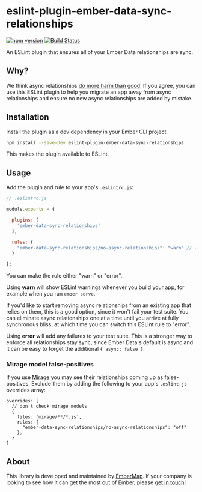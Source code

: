 # eslint-plugin-ember-data-sync-relationships

[![npm version](https://img.shields.io/npm/v/eslint-plugin-ember-data-sync-relationships.svg?style=flat-square)](https://img.shields.io/npm/v/eslint-plugin-ember-data-sync-relationships.svg?style=flat-square)
[![Build Status](https://img.shields.io/travis/embermap/eslint-plugin-ember-data-sync-relationships.svg?style=flat-square)](https://travis-ci.org/embermap/eslint-plugin-ember-data-sync-relationships)

An ESLint plugin that ensures all of your Ember Data relationships are sync.

## Why?

We think async relationships [do more harm than good](https://embermap.com/notes/83-the-case-against-async-relationships). If you agree, you can use this ESLint plugin to help you migrate an app away from async relationships and ensure no new async relationships are added by mistake.

## Installation

Install the plugin as a dev dependency in your Ember CLI project.

```sh
npm install --save-dev eslint-plugin-ember-data-sync-relationships
```

This makes the plugin available to ESLint.

## Usage

Add the plugin and rule to your app's `.eslintrc.js`:

```js
// .eslintrc.js

module.exports = {

  plugins: [
    'ember-data-sync-relationships'
  ],

  rules: {
    "ember-data-sync-relationships/no-async-relationships": "warn" // warn or error
  }

};
```

You can make the rule either "warn" or "error".

Using **warn** will show ESLint warnings whenever you build your app, for example when you run `ember serve`.

If you'd like to start removing async relationships from an existing app that relies on them, this is a good option, since it won't fail your test suite. You can eliminate async relationships one at a time until you arrive at fully synchronous bliss, at which time you can switch this ESLint rule to "error".

Using **error** will add any failures to your test suite. This is a stronger way to enforce all relationships stay sync, since Ember Data's default is async and it can be easy to forget the additional `{ async: false }`.

### Mirage model false-positives

If you use [Mirage](http://www.ember-cli-mirage.com/) you may see their relationships coming up as false-positives. 
Exclude them by adding the following to your app's `.eslint.js` overrides array:

```
overrides: [
  // don't check mirage models
  {
    files: 'mirage/**/*.js',
    rules: {
      "ember-data-sync-relationships/no-async-relationships": "off"
    },
  }
]
```

## About

This library is developed and maintained by [EmberMap](https://embermap.com/). If your company is looking to see how it can get the most out of Ember, please [get in touch](mailto:info@embermap.com)!
